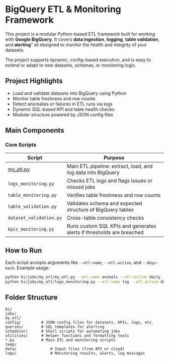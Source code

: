 # BigQuery ETL & Monitoring Framework

This project is a modular Python-based ETL framework built for working with **Google BigQuery**. It covers **data ingestion**, **logging**, **table validation**, and **alerting**” all designed to monitor the health and integrity of your datasets.

The project supports dynamic, config-based execution, and is easy to extend or adapt to new datasets, schemas, or monitoring logic.

## Project Highlights

- Load and validate datasets into BigQuery using Python
- Monitor table freshness and row counts
- Detect anomalies or failures in ETL runs via logs
- Dynamic SQL-based KPI and table health checks
- Modular structure powered by JSON config files

##  Main Components

### Core Scripts

| Script                | Purpose                                                                 |
|-----------------------|-------------------------------------------------------------------------|
|  [my_etl.py](./bi/jobs/my_etl/my_etl.py) | Main ETL pipeline: extract, load, and log data into BigQuery            |
| `logs_monitoring.py`  | Checks ETL logs and flags issues or missed jobs                         |
| `table_monitoring.py` | Verifies table freshness and row counts                                 |
| `table_validation.py` | Validates schema and expected structure of BigQuery tables              |
| `dataset_validation.py` | Cross-table consistency checks                                         |
| `kpis_monitoring.py`  | Runs custom SQL KPIs and generates alerts if thresholds are breached    |


## How to Run

Each script accepts arguments like `--etl-name`, `--etl-action`, and `--days-back`. Example usage:

```bash
python bi/jobs/my_etl/my_etl.py --etl-name animals --etl-action daily --days-back 2
python bi/jobs/my_etl/logs_monitoring.py --etl-name log --etl-action daily
```

## Folder Structure

```
bi/
jobs/
my_etl/
config/         # JSON config files for datasets, KPIs, logs, etc.
queries/        # SQL templates for alerting
scheduler/      # Shell scripts for automating jobs
utilities/      # Helper functions and formatting tools
*.py            # Main ETL and monitoring scripts
temp/
data/               # Input files (from API or cloud)
logs/               # Monitoring results, alerts, log messages
```

